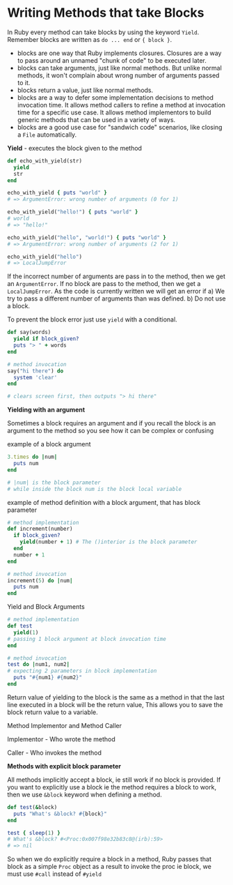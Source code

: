 

# Writing Methods that take Blocks

In Ruby every method can take blocks by using the keyword `Yield`. Remember blocks are written as `do ... end` or `{ block }`. 

- blocks are one way that Ruby implements closures. Closures are a way to pass around an unnamed "chunk of code" to be executed later.
- blocks can take arguments, just like normal methods. But unlike normal methods, it won't complain about wrong number of arguments passed to it.
- blocks return a value, just like normal methods.
- blocks are a way to defer some implementation decisions to method invocation time. It allows method callers to refine a method at invocation time for a specific use case. It allows method implementors to build generic methods that can be used in a variety of ways.
- blocks are a good use case for "sandwich code" scenarios, like closing a `File` automatically.

**Yield** - executes the block given to the method 

``` ruby
def echo_with_yield(str)
  yield
  str
end

echo_with_yield { puts "world" }                        
# => ArgumentError: wrong number of arguments (0 for 1)

echo_with_yield("hello!") { puts "world" }              
# world
# => "hello!"

echo_with_yield("hello", "world!") { puts "world" }     
# => ArgumentError: wrong number of arguments (2 for 1)

echo_with_yield("hello")
# => LocalJumpError
```

If the incorrect number of arguments are pass in to the method, then we get an `ArgumentError`. If no block are pass to the method, then we get a `LocalJumpError`. As the code is currently written we will get an error if a) We try to pass a different number of arguments than was defined. b) Do not use a block. 

To prevent the block error just use `yield` with a conditional.

``` ruby
def say(words)
  yield if block_given?
  puts "> " + words
end

# method invocation
say("hi there") do
  system 'clear'
end

# clears screen first, then outputs "> hi there"
```



**Yielding with an argument**

Sometimes a block requires an argument and if you recall the block is an argument to the method so you see how it can be complex or confusing

example of a block argument

``` ruby
3.times do |num|
  puts num
end

# |num| is the block parameter
# while inside the block num is the block local variable
```

example of method definition with a block argument, that has block parameter

``` ruby
# method implementation
def increment(number)
  if block_given?
    yield(number + 1) # The ()interior is the block parameter
  end
  number + 1
end

# method invocation
increment(5) do |num|
  puts num
end
```

Yield and Block Arguments

```ruby
# method implementation
def test
  yield(1)                              
# passing 1 block argument at block invocation time
end

# method invocation
test do |num1, num2|
# expecting 2 parameters in block implementation
  puts "#{num1} #{num2}"
end
```



Return value of yielding to the block is the same as a method in that the last line executed in a block will be the return value, This allows you to save the block return value to a variable.



Method Implementor and Method Caller

Implementor - Who wrote the method

Caller - Who invokes the method



**Methods with explicit block parameter**

All methods implicitly accept a block, ie still work if no block is provided. If you want to explicitly use a block ie the method requires a block to work, then we use `&block` keyword when defining a method.

``` ruby
def test(&block)
  puts "What's &block? #{block}"
end

test { sleep(1) }
# What's &block? #<Proc:0x007f98e32b83c8@(irb):59>
# => nil

```

 So when we do explicitly require a block in a method, Ruby passes that block as a simple `Proc` object as a result to invoke the proc ie block, we must use `#call` instead of `#yield`

